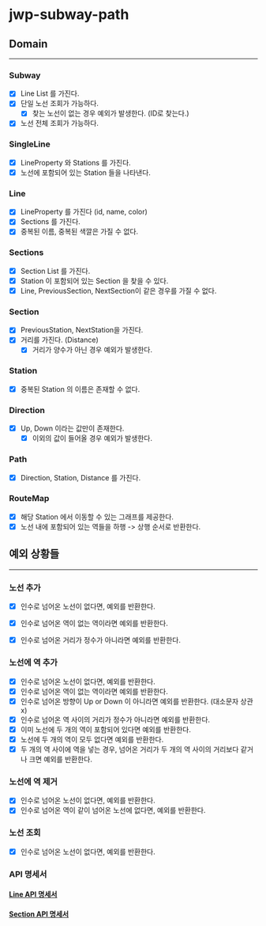 # jwp-subway-path

## Domain

---

### Subway
- [x] Line List 를 가진다.
- [x] 단일 노선 조회가 가능하다.
  - [x] 찾는 노선이 없는 경우 예외가 발생한다. (ID로 찾는다.)
- [x] 노선 전체 조회가 가능하다.

### SingleLine
- [x] LineProperty 와 Stations 를 가진다.
- [x] 노선에 포함되어 있는 Station 들을 나타낸다.

### Line
- [x] LineProperty 를 가진다 (id, name, color)
- [x] Sections 를 가진다.
- [x] 중복된 이름, 중복된 색깔은 가질 수 없다.

### Sections
- [x] Section List 를 가진다.
- [x] Station 이 포함되어 있는 Section 을 찾을 수 있다.
- [x] Line, PreviousSection, NextSection이 같은 경우를 가질 수 없다.

### Section
- [x] PreviousStation, NextStation을 가진다.
- [x] 거리를 가진다. (Distance)
  - [x] 거리가 양수가 아닌 경우 예외가 발생한다.

### Station
- [x] 중복된 Station 의 이름은 존재할 수 없다.

### Direction
- [x] Up, Down 이라는 값만이 존재한다.
  - [x] 이외의 값이 들어올 경우 예외가 발생한다.

### Path
- [x] Direction, Station, Distance 를 가진다.

### RouteMap
- [x] 해당 Station 에서 이동할 수 있는 그래프를 제공한다.
- [x] 노선 내에 포함되어 있는 역들을 하행 -> 상행 순서로 반환한다.

## 예외 상황들

---

### 노선 추가
- [x] 인수로 넘어온 노선이 없다면, 예외를 반환한다.
- [x] 인수로 넘어온 역이 없는 역이라면 예외를 반환한다.
- [x] 인수로 넘어온 거리가 정수가 아니라면 예외를 반환한다.


### 노선에 역 추가
- [x] 인수로 넘어온 노선이 없다면, 예외를 반환한다.
- [x] 인수로 넘어온 역이 없는 역이라면 예외를 반환한다.
- [x] 인수로 넘어온 방향이 Up or Down 이 아니라면 예외를 반환한다. (대소문자 상관 x)
- [x] 인수로 넘어온 역 사이의 거리가 정수가 아니라면 예외를 반환한다.
- [x] 이미 노선에 두 개의 역이 포함되어 있다면 예외를 반환한다.
- [x] 노선에 두 개의 역이 모두 없다면 예외를 반환한다. 
- [x] 두 개의 역 사이에 역을 넣는 경우, 넘어온 거리가 두 개의 역 사이의 거리보다 같거나 크면 예외를 반환한다.

### 노선에 역 제거
- [x] 인수로 넘어온 노선이 없다면, 예외를 반환한다.
- [x] 인수로 넘어온 역이 같이 넘어온 노선에 없다면, 예외를 반환한다.

### 노선 조회
- [x] 인수로 넘어온 노선이 없다면, 예외를 반환한다.

### API 명세서

#### [Line API 명세서](http/line.http)

#### [Section API 명세서](http/section.http)